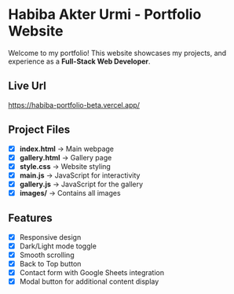 # Habiba Akter Urmi - Portfolio Website

Welcome to my portfolio! This website showcases my projects, and experience as a **Full-Stack Web Developer**.

## Live Url

https://habiba-portfolio-beta.vercel.app/

## Project Files

- [x] **index.html** → Main webpage
- [x] **gallery.html** → Gallery page
- [x] **style.css** → Website styling
- [x] **main.js** → JavaScript for interactivity
- [x] **gallery.js** → JavaScript for the gallery
- [x] **images/** → Contains all images

## Features

- [x] Responsive design
- [x] Dark/Light mode toggle
- [x] Smooth scrolling
- [x] Back to Top button
- [x] Contact form with Google Sheets integration
- [x] Modal button for additional content display
